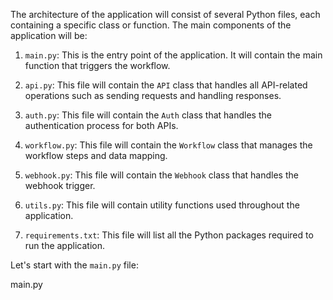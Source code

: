The architecture of the application will consist of several Python files, each containing a specific class or function. The main components of the application will be:

1. `main.py`: This is the entry point of the application. It will contain the main function that triggers the workflow.

2. `api.py`: This file will contain the `API` class that handles all API-related operations such as sending requests and handling responses.

3. `auth.py`: This file will contain the `Auth` class that handles the authentication process for both APIs.

4. `workflow.py`: This file will contain the `Workflow` class that manages the workflow steps and data mapping.

5. `webhook.py`: This file will contain the `Webhook` class that handles the webhook trigger.

6. `utils.py`: This file will contain utility functions used throughout the application.

7. `requirements.txt`: This file will list all the Python packages required to run the application.

Let's start with the `main.py` file:

main.py
